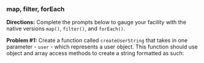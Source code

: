 ### map, filter, forEach

**Directions:** Complete the prompts below to gauge your facility with the native versions `map()`, `filter()`, and `forEach()`.

**Problem #1:** Create a function called `createUserString` that takes in one parameter - `user` - which represents a user object. This function should use object and array access methods to create a string formatted as such: 